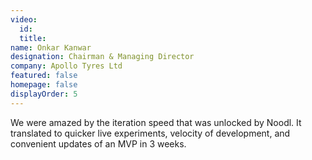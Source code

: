 ```yaml
---
video:
  id:
  title:
name: Onkar Kanwar
designation: Chairman & Managing Director
company: Apollo Tyres Ltd
featured: false
homepage: false
displayOrder: 5
---
```


We were amazed by the iteration speed that was unlocked by Noodl. It translated to quicker live experiments, velocity of development, and convenient updates of an MVP in 3 weeks.
